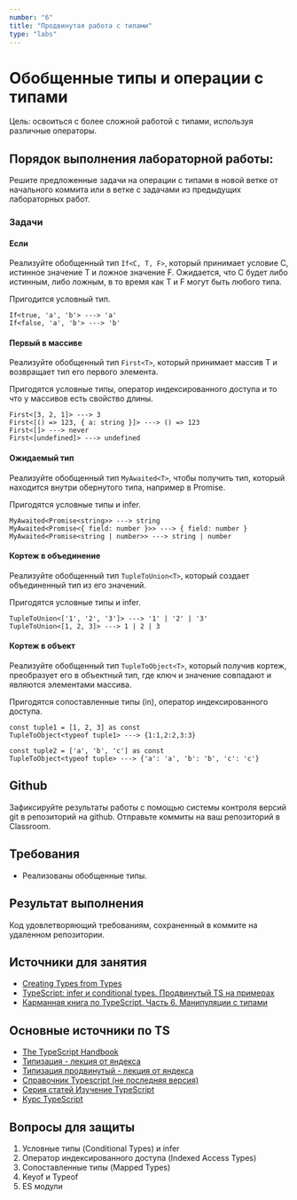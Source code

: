```yaml
---
number: "6"
title: "Продвинутая работа с типами"
type: "labs"
---
```


# Обобщенные типы и операции с типами

Цель: освоиться с более сложной работой с типами, используя различные операторы.

## Порядок выполнения лабораторной работы:

Решите предложенные задачи на операции с типами в новой ветке от начального коммита или в ветке с задачами из предыдущих лабораторных работ.

### Задачи

#### Если

Реализуйте обобщенный тип `If<C, T, F>`, который принимает условие C, истинное значение T и ложное значение F. Ожидается, что C будет либо истинным, либо ложным, в то время как T и F могут быть любого типа.

Пригодится условный тип.

```
If<true, 'a', 'b'> ---> 'a'
If<false, 'a', 'b'> ---> 'b'
```

#### Первый в массиве

Реализуйте обобщенный тип `First<T>`, который принимает массив T и возвращает тип его первого элемента.

Пригодятся условные типы, оператор индексированного доступа и то что у массивов есть свойство длины.

```
First<[3, 2, 1]> ---> 3
First<[() => 123, { a: string }]> ---> () => 123
First<[]> ---> never
First<[undefined]> ---> undefined
```

#### Ожидаемый тип

Реализуйте обобщенный тип `MyAwaited<T>`, чтобы получить тип, который находится внутри обернутого типа, например в Promise.

Пригодятся условные типы и infer.

```
MyAwaited<Promise<string>> ---> string
MyAwaited<Promise<{ field: number }>> ---> { field: number }
MyAwaited<Promise<string | number>> ---> string | number
```


#### Кортеж в объединение

Реализуйте обобщенный тип `TupleToUnion<T>`, который создает объединенный тип из его значений.

Пригодятся условные типы и infer.

```
TupleToUnion<['1', '2', '3']> ---> '1' | '2' | '3'
TupleToUnion<[1, 2, 3]> ---> 1 | 2 | 3
```


#### Кортеж в объект

Реализуйте обобщенный тип `TupleToObject<T>`, который получив кортеж, преобразует его в объектный тип, где ключ и значение совпадают и являются элементами массива.

Пригодятся сопоставленные типы (in), оператор индексированного доступа.

```
const tuple1 = [1, 2, 3] as const
TupleToObject<typeof tuple1> ---> {1:1,2:2,3:3}

const tuple2 = ['a', 'b', 'c'] as const
TupleToObject<typeof tuple> ---> {'a': 'a', 'b': 'b', 'c': 'c'}
``` 

## Github

Зафиксируйте результаты работы с помощью системы контроля версий git в репозиторий на github. Отправьте коммиты на ваш репозиторий в Classroom.

## Требования

- Реализованы обобщенные типы.

## Результат выполнения

Код удовлетворяющий требованиям, сохраненный в коммите на удаленном репозитории.

## Источники для занятия

- [Creating Types from Types](https://www.typescriptlang.org/docs/handbook/2/types-from-types.html)
- [TypeScript: infer и conditional types. Продвинутый TS на примерах](https://habr.com/ru/articles/778190/)
- [Карманная книга по TypeScript. Часть 6. Манипуляции с типами](https://habr.com/ru/companies/macloud/articles/562786/)

## Основные источники по TS

- [The TypeScript Handbook](https://www.typescriptlang.org/docs/handbook/intro.html)
- [Типизация - лекция от яндекса](https://youtube.com/live/M-58whTqjgU)
- [Типизация продвинутый - лекция от яндекса](https://youtube.com/live/YOly5_M040w)
- [Справочник Typescript (не последняя версия)](https://scriptdev.ru/)
- [Серия статей Изучение TypeScript](https://habr.com/ru/articles/663964/)
- [Курс TypeScript](https://code-basics.com/ru/languages/typescript)

## Вопросы для защиты

1. Условные типы (Conditional Types) и infer
1. Оператор индексированного доступа (Indexed Access Types)
1. Сопоставленные типы (Mapped Types)
1. Keyof и Typeof
1. ES модули